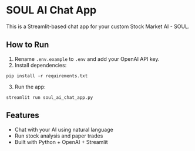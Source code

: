 # SOUL AI Chat App

This is a Streamlit-based chat app for your custom Stock Market AI - SOUL.

## How to Run

1. Rename `.env.example` to `.env` and add your OpenAI API key.
2. Install dependencies:

```
pip install -r requirements.txt
```

3. Run the app:

```
streamlit run soul_ai_chat_app.py
```

## Features

- Chat with your AI using natural language
- Run stock analysis and paper trades
- Built with Python + OpenAI + Streamlit
